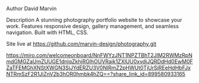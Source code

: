 Author
David Marvin

Description
A stunning photography portfolio website to showcase your work. Features responsive design, gallery management, and seamless navigation. Built with HTML, CSS.

Site live at
https://github.com/marvin-design/photography.git

https://miro.com/welcomeonboard/NnFWYzJNT1NPZTBhT2JIM2RWMzRpNmdGMGZaUmZUUGE1dnlqZkhjRGlhOUVRajk1ZXlUU0xvdjJQRDdHd0EwM0FZaTFEMGhXNStXWGN3SjJYdERZU3V0NlRmZ2pHWUt0TjUrSjREeHdHbFJxNTRmSzF2R1JiZnV2b3hOR0hmbk4hZQ==?share_link_id=899580933165

